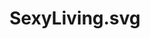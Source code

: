 ---
title: SexyLiving.svg
description: “Migrating to Shopify 2.0 with the help of assaly.ch was a breeze. Their team of experts made the process smooth and efficient. We've seen a significant improvement in our store's performance, and managing our content has become much easier.”
owner: Francis Walsh
position: CEO, Sexy Living Wholesale
url: sexyliving.com
url_text: sexyliving.com
---